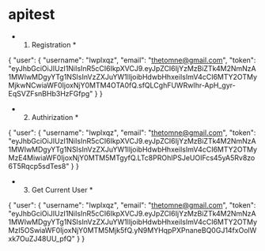 # apitest

* 1. Registration *

{
    "user": {
        "username": "lwplxqz",
        "email": "thetomne@gmail.com",
        "token": "eyJhbGciOiJIUzI1NiIsInR5cCI6IkpXVCJ9.eyJpZCI6IjYzMzBiZTk4M2NmNzA1MWIwMDgyYTg1NSIsInVzZXJuYW1lIjoibHdwbHhxeiIsImV4cCI6MTY2OTMyMjkwNCwiaWF0IjoxNjY0MTM4OTA0fQ.sfQLCghFUWRwIhr-ApH_gyr-EqSVZFsnBHb3HzFGfpg"
    }
}

* 2. Authirization *

{
    "user": {
        "username": "lwplxqz",
        "email": "thetomne@gmail.com",
        "token": "eyJhbGciOiJIUzI1NiIsInR5cCI6IkpXVCJ9.eyJpZCI6IjYzMzBiZTk4M2NmNzA1MWIwMDgyYTg1NSIsInVzZXJuYW1lIjoibHdwbHhxeiIsImV4cCI6MTY2OTMyMzE4MiwiaWF0IjoxNjY0MTM5MTgyfQ.LTc8PROhIPSJeUOIFcs45yA5Rv8zo6T5Rqcp5sdTes8"
    }
}

* 3. Get Current User *

{
    "user": {
        "username": "lwplxqz",
        "email": "thetomne@gmail.com",
        "token": "eyJhbGciOiJIUzI1NiIsInR5cCI6IkpXVCJ9.eyJpZCI6IjYzMzBiZTk4M2NmNzA1MWIwMDgyYTg1NSIsInVzZXJuYW1lIjoibHdwbHhxeiIsImV4cCI6MTY2OTMyMzI5OSwiaWF0IjoxNjY0MTM5Mjk5fQ.yN9MYHqpPXPnaneBQ0GJ14fxOolWxk7OuZJ48UU_pfQ"
    }
}
